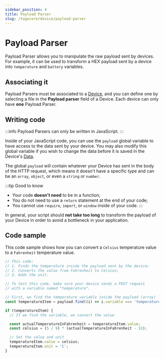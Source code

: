 ```yaml
---
sidebar_position: 4
title: Payload Parser
slug: /tagocore/device/payload-parser
---
```


# Payload Parser

Payload Parser allows you to manipulate the raw payload sent by devices. For example, it can be used to transform a HEX payload sent by a device into `temperature` and `battery` variables.

## Associating it

Payload Parsers must be associated to a [Device](/docs/tagocore/device), and you can define one by selecting a file in the **Payload parser** field of a Device. Each device can only have **one** Payload Parser.

## Writing code

:::info
Payload Parsers can only be written in JavaScript.
:::

Inside of your JavaScript code, you can use the `payload` global variable to have access to the data sent by your device. You may also modify this global variable if you wish to change the data before it is saved in the Device's [Data](/docs/tagocore/device/data).

The global `payload` will contain whatever your Device has sent in the body of the HTTP request, which means it doesn't have a specific type and can be an `array`, `object`, or even a `string` or `number`.

:::tip Good to know
- Your code **doesn't need** to be in a function;
- You do not need to use a `return` statement at the end of your code;
- You cannot use `require`, `import`, or `window` inside of your code.
:::

In general, your script should **not take too long** to transform the payload of your Device in order to avoid a bottleneck in your application.

## Code sample

This code sample shows how you can convert a `Celsius` temperature value to a `Fahrenheit` temperature value.

```js
// This code:
// 1. Finds the temperature inside the payload sent by the device;
// 2. Converts the value from Fahrenheit to Celsius;
// 3. Adds the unit.

// To test this code, make sure your device sends a POST request
// with a variable named "temperature".

// First, we find the temperature variable inside the payload (array)
const temperatureItem = payload.find((i) => i.variable === 'temperature');

if (temperatureItem) {
  // If we find the variable, we convert the value

  const actualTemperatureInFahrenheit = temperatureItem.value;
  const celsius = (5 / 9) * (actualTemperatureInFahrenheit - 32);

  // Set the value and unit
  temperatureItem.value = celsius;
  temperatureItem.unit = 'C';
}
```
